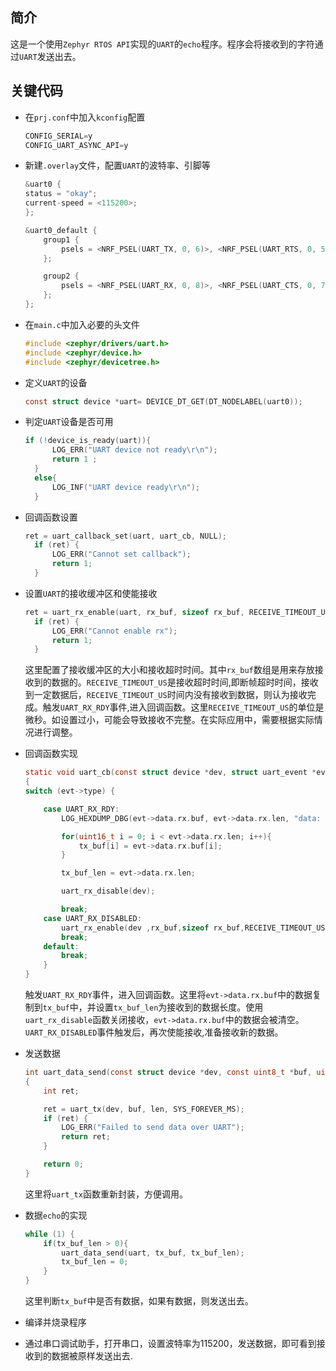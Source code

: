 ## 简介
这是一个使用`Zephyr RTOS API`实现的`UART`的`echo`程序。程序会将接收到的字符通过`UART`发送出去。

## 关键代码
* 在`prj.conf`中加入`kconfig`配置
    ```c
    CONFIG_SERIAL=y
    CONFIG_UART_ASYNC_API=y
    ```

* 新建`.overlay`文件，配置`UART`的波特率、引脚等
    ```c
    &uart0 {
	status = "okay";
	current-speed = <115200>;
    };

    &uart0_default {
        group1 {
            psels = <NRF_PSEL(UART_TX, 0, 6)>, <NRF_PSEL(UART_RTS, 0, 5)>;
        };

        group2 {
            psels = <NRF_PSEL(UART_RX, 0, 8)>, <NRF_PSEL(UART_CTS, 0, 7)>;
        };
    };

    ```

* 在`main.c`中加入必要的头文件
    ```c
    #include <zephyr/drivers/uart.h>
    #include <zephyr/device.h>
    #include <zephyr/devicetree.h>
    ```

* 定义`UART`的设备
    ```c
    const struct device *uart= DEVICE_DT_GET(DT_NODELABEL(uart0));
    ```

* 判定`UART`设备是否可用
  ```c
  if (!device_is_ready(uart)){
		LOG_ERR("UART device not ready\r\n");
		return 1 ;
	}
	else{
		LOG_INF("UART device ready\r\n");
	}
  ```

* 回调函数设置
  ```c
  ret = uart_callback_set(uart, uart_cb, NULL);
	if (ret) {
		LOG_ERR("Cannot set callback");
		return 1;
	}
  ```

* 设置`UART`的接收缓冲区和使能接收
  ```c
  ret = uart_rx_enable(uart, rx_buf, sizeof rx_buf, RECEIVE_TIMEOUT_US);
	if (ret) {
		LOG_ERR("Cannot enable rx");
		return 1;
	}
  ```
  这里配置了接收缓冲区的大小和接收超时时间。其中`rx_buf`数组是用来存放接收到的数据的。`RECEIVE_TIMEOUT_US`是接收超时时间,即断帧超时时间，接收到一定数据后，`RECEIVE_TIMEOUT_US`时间内没有接收到数据，则认为接收完成。触发`UART_RX_RDY`事件,进入回调函数。这里`RECEIVE_TIMEOUT_US`的单位是微秒。如设置过小，可能会导致接收不完整。在实际应用中，需要根据实际情况进行调整。

* 回调函数实现
    ```c
    static void uart_cb(const struct device *dev, struct uart_event *evt, void *user_data)
    {
    switch (evt->type) {

        case UART_RX_RDY:
            LOG_HEXDUMP_DBG(evt->data.rx.buf, evt->data.rx.len, "data: ");

            for(uint16_t i = 0; i < evt->data.rx.len; i++){
                tx_buf[i] = evt->data.rx.buf[i];
            }

            tx_buf_len = evt->data.rx.len;

            uart_rx_disable(dev);

            break;
        case UART_RX_DISABLED:
            uart_rx_enable(dev ,rx_buf,sizeof rx_buf,RECEIVE_TIMEOUT_US);
            break;
        default:
            break;
        }
    }
    ```
    触发`UART_RX_RDY`事件，进入回调函数。这里将`evt->data.rx.buf`中的数据复制到`tx_buf`中，并设置`tx_buf_len`为接收到的数据长度。使用`uart_rx_disable`函数关闭接收，`evt->data.rx.buf`中的数据会被清空。`UART_RX_DISABLED`事件触发后，再次使能接收,准备接收新的数据。

* 发送数据
    ```c
    int uart_data_send(const struct device *dev, const uint8_t *buf, uint8_t len)
    {
        int ret;

        ret = uart_tx(dev, buf, len, SYS_FOREVER_MS);
        if (ret) {
            LOG_ERR("Failed to send data over UART");
            return ret;
        }

        return 0;
    }
    ```
    这里将`uart_tx`函数重新封装，方便调用。

* 数据`echo`的实现
    ```c
    while (1) {
        if(tx_buf_len > 0){
            uart_data_send(uart, tx_buf, tx_buf_len);
            tx_buf_len = 0;
        }
    }
    ```
    这里判断`tx_buf`中是否有数据，如果有数据，则发送出去。

* 编译并烧录程序
* 通过串口调试助手，打开串口，设置波特率为115200，发送数据，即可看到接收到的数据被原样发送出去.
